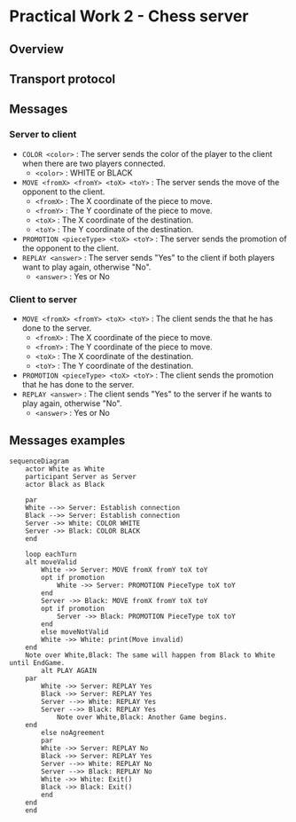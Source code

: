 # Practical Work 2 - Chess server
## Overview
## Transport protocol
## Messages

### Server to client

* ```COLOR <color>``` :  The server sends the color of the player to the client when there are two players connected.
  * ```<color>``` : WHITE or BLACK
* ```MOVE <fromX> <fromY> <toX> <toY>``` : The server sends the move of the opponent to the client.
  * ```<fromX>``` : The X coordinate of the piece to move.
  * ```<fromY>``` : The Y coordinate of the piece to move.
  * ```<toX>``` : The X coordinate of the destination.
  * ```<toY>``` : The Y coordinate of the destination.
* ```PROMOTION <pieceType> <toX> <toY>``` : The server sends the promotion of the opponent to the client.
* ```REPLAY <answer>``` : The server sends "Yes" to the client if both players want to play again, otherwise "No".
  * ```<answer>``` : Yes or No

### Client to server
* ```MOVE <fromX> <fromY> <toX> <toY>``` : The client sends the that he has done to the server.
  * ```<fromX>``` : The X coordinate of the piece to move.
  * ```<fromY>``` : The Y coordinate of the piece to move.
  * ```<toX>``` : The X coordinate of the destination.
  * ```<toY>``` : The Y coordinate of the destination.
* ```PROMOTION <pieceType> <toX> <toY>``` : The client sends the promotion that he has done to the server.
* ```REPLAY <answer>``` : The client sends "Yes" to the server if he wants to play again, otherwise "No".
  * ```<answer>``` : Yes or No

## Messages examples

```mermaid
sequenceDiagram
    actor White as White
    participant Server as Server
    actor Black as Black

    par
    White -->> Server: Establish connection
    Black -->> Server: Establish connection
    Server ->> White: COLOR WHITE
    Server ->> Black: COLOR BLACK
    end

    loop eachTurn
    alt moveValid
        White ->> Server: MOVE fromX fromY toX toY
        opt if promotion
            White ->> Server: PROMOTION PieceType toX toY
        end
        Server ->> Black: MOVE fromX fromY toX toY
        opt if promotion
            Server ->> Black: PROMOTION PieceType toX toY
        end
        else moveNotValid
        White ->> White: print(Move invalid)
    end
    Note over White,Black: The same will happen from Black to White until EndGame.
        alt PLAY AGAIN
    par
        White ->> Server: REPLAY Yes
        Black ->> Server: REPLAY Yes
        Server -->> White: REPLAY Yes
        Server -->> Black: REPLAY Yes
            Note over White,Black: Another Game begins.
    end
        else noAgreement
        par
        White ->> Server: REPLAY No
        Black ->> Server: REPLAY Yes
        Server -->> White: REPLAY No
        Server -->> Black: REPLAY No
        White ->> White: Exit()
        Black ->> Black: Exit()
        end
    end
    end
```